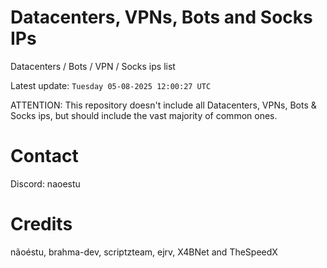 # Datacenters, VPNs, Bots and Socks IPs
 
Datacenters / Bots / VPN / Socks ips list

Latest update: `Tuesday 05-08-2025 12:00:27 UTC` 

ATTENTION: This repository doesn't include all Datacenters, VPNs, Bots & Socks ips, 
but should include the vast majority of common ones.

# Contact
Discord: naoestu

# Credits
nãoéstu, brahma-dev, scriptzteam, ejrv, X4BNet and TheSpeedX
